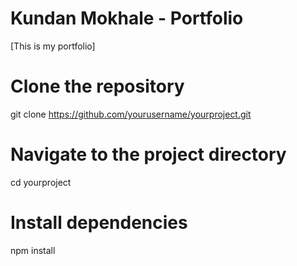 # Kundan Mokhale - Portfolio

[This is my portfolio]

# Clone the repository

git clone https://github.com/yourusername/yourproject.git

# Navigate to the project directory

cd yourproject

# Install dependencies

npm install
